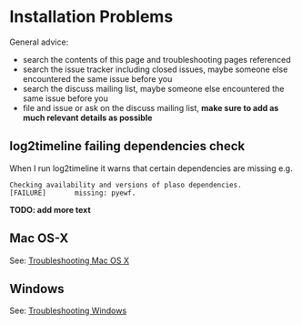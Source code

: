 # Installation Problems

General advice:

* search the contents of this page and troubleshooting pages referenced
* search the issue tracker including closed issues, maybe someone else encountered the same issue before you
* search the discuss mailing list, maybe someone else encountered the same issue before you
* file and issue or ask on the discuss mailing list, **make sure to add as much relevant details as possible**

## log2timeline failing dependencies check

When I run log2timeline it warns that certain dependencies are missing e.g.
```
Checking availability and versions of plaso dependencies.
[FAILURE]       missing: pyewf.
```

**TODO: add more text**

## Mac OS-X

See: [Troubleshooting Mac OS X](Troubleshooting-MacOS.md)

## Windows

See: [Troubleshooting Windows](Troubleshooting-Windows.md)
